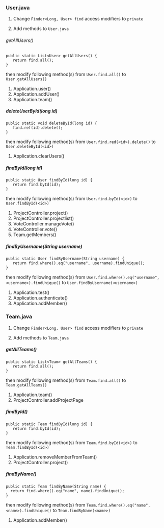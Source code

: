 ### User.java

1. Change `Finder<Long, User> find` access modifiers to `private`

2. Add methods to `User.java`

 ###### getAllUsers()
 ```
 public static List<User> getAllUsers() {
    return find.all();
 }
 ```
  then modify following method(s) from `User.find.all()` to `User.getAllUsers()`
  
   1. Application.user()
   2. Application.addUser()
   3. Application.team()
  
 ##### deleteUserById(long id)
 ```
 public static void deleteById(long id) {
    find.ref(id).delete();
 }
 ```
  then modify following method(s) from `User.find.red(<id>).delete()` to `User.deleteById(<id>)`
  
   1. Application.clearUsers()
  
 ##### findById(long id)
 ```
 public static User findById(long id) {
    return find.byId(id);
 }
 ```
  then modify following method(s) from `User.find.byId(<id>)` to `User.findById(<id>)`
  
   1. ProjectController.project()
   2. ProjectController.projectlist()
   3. VoteController.manageVote()
   4. VoteController.vote()
   5. Team.getMembers()

 ##### findByUsername(String username)
 ```
 public static User findByUsername(String username) {
    return find.where().eq("username", username).findUnique();
 }
 ```
    
  then modify following method(s) from `User.find.where().eq("username", <username>).findUnique()` to `User.findByUsername(<username>)`
  
   1. Application.test()
   2. Application.authenticate()
   3. Application.addMember()

### Team.java

1. Change `Finder<Long, User> find` access modifiers to `private`

2. Add methods to `Team.java`

 ##### getAllTeams()
 ```
 public static List<Team> getAllTeams() {
    return find.all();
 }
 ```
  then modify following method(s) from `Team.find.all()` to `Team.getAllTeams()`
   1. Application.team()
   2. ProjectController.addProjectPage
 
 ##### findById()
 ```
 public static Team findById(long id) {
    return find.byId(id);
 }
 ```
 
  then modify following method(s) from `Team.find.byId(<id>)` to `Team.findById(<id>)`
  1. Application.removeMemberFromTeam()
  2. ProjectController.project()
 
 ##### findByName()
  ```
 public static Team findByName(String name) {
    return find.where().eq("name", name).findUnique();
 }
 ```
    
  then modify following method(s) from `Team.find.where().eq("name", <name>).findUnique()` to `Team.findByName(<name>)`
   1. Application.addMember()
